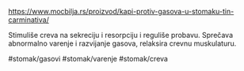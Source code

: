 https://www.mocbilja.rs/proizvod/kapi-protiv-gasova-u-stomaku-tin-carminativa/

Stimuliše creva na sekreciju i resorpciju i reguliše probavu. Sprečava abnormalno varenje i razvijanje gasova, relaksira crevnu muskulaturu.

#stomak/gasovi #stomak/varenje #stomak/creva 